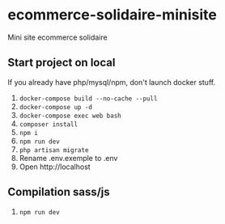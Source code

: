 # ecommerce-solidaire-minisite
Mini site ecommerce solidaire

## Start project on local

If you already have php/mysql/npm, don't launch docker stuff.

1. `docker-compose build --no-cache --pull`
1. `docker-compose up -d`
1. `docker-compose exec web bash`
1. `composer install`
1. `npm i`
1. `npm run dev`
1. `php artisan migrate`
1. Rename .env.exemple to .env
1. Open http://localhost

## Compilation sass/js
1. `npm run dev`
